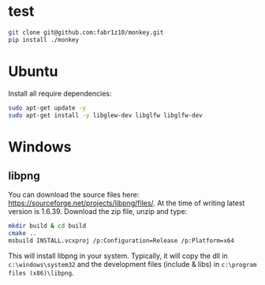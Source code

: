 # test

```bash
git clone git@github.com:fabr1z10/monkey.git
pip install ./monkey
```
# Ubuntu
Install all require dependencies:

```bash
sudo apt-get update -y 
sudo apt-get install -y libglew-dev libglfw libglfw-dev
```


# Windows
## libpng
You can download the source files here: https://sourceforge.net/projects/libpng/files/. At the time of writing latest version is 1.6.39. Download the zip file, unzip and type:

```bash
mkdir build & cd build
cmake ..
msbuild INSTALL.vcxproj /p:Configuration=Release /p:Platform=x64
```

This will install libpng in your system. Typically, it will copy the dll in `c:\windows\system32` and the development files (include & libs) in `c:\program files (x86)\libpng`.

